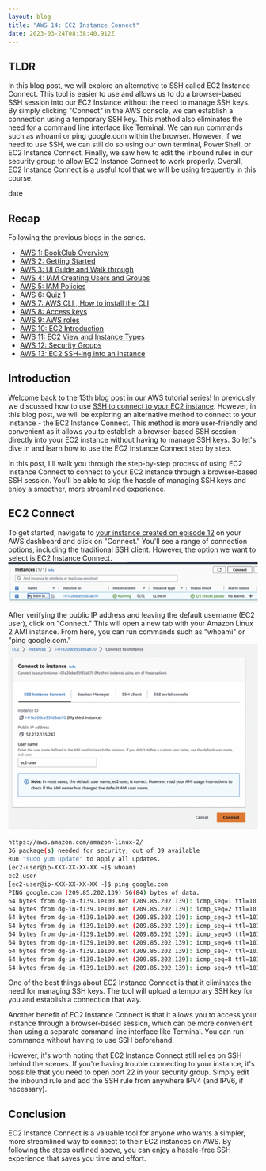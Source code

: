 ```yaml
---
layout: blog
title: "AWS 14: EC2 Instance Connect"
date: 2023-03-24T08:38:40.912Z
---
```


## TLDR

In this blog post, we will explore an alternative to SSH called EC2 Instance Connect. This tool is easier to use and allows us to do a browser-based SSH session into our EC2 Instance without the need to manage SSH keys. By simply clicking "Connect" in the AWS console, we can establish a connection using a temporary SSH key. This method also eliminates the need for a command line interface like Terminal. We can run commands such as whoami or ping google.com within the browser. However, if we need to use SSH, we can still do so using our own terminal, PowerShell, or EC2 Instance Connect. Finally, we saw how to edit the inbound rules in our security group to allow EC2 Instance Connect to work properly. Overall, EC2 Instance Connect is a useful tool that we will be using frequently in this course.

date

## Recap

Following the previous blogs in the series.

- [AWS 1: BookClub Overview](https://magicishaqblog.netlify.app/aws/)
- [AWS 2: Getting Started](https://magicishaqblog.netlify.app/2023-01-23-aws-2-getting-started/)
- [AWS 3: UI Guide and Walk through](https://magicishaqblog.netlify.app/2023-01-27-aws-3-UI-guide-and-walkthrough)
- [AWS 4: IAM Creating Users and Groups](https://magicishaqblog.netlify.app/2023-01-28-aws-4-IAM)
- [AWS 5: IAM Policies](https://magicishaqblog.netlify.app/2023-02-03-aws-5-IAM-polices)
- [AWS 6: Quiz 1 ](https://magicishaqblog.netlify.app/aws-quiz-one)
- [AWS 7: AWS CLI , How to install the CLI](https://magicishaqblog.netlify.app/2023-10-03-aws-7-cli)
- [AWS 8: Access keys](https://magicishaqblog.netlify.app/2023-10-03-aws-8-access-keys)
- [AWS 9: AWS roles](https://magicishaqblog.netlify.app/2023-02-17-aws-9-roles)
- [AWS 10: EC2 Introduction](https://magicishaqblog.netlify.app/2023-02-24-aws-10-EC2/)
- [AWS 11: EC2 View and Instance Types](https://magicishaqblog.netlify.app/2023-03-03-aws-11-EC2-View-and-instance-types)
- [AWS 12: Security Groups](https://magicishaqblog.netlify.app/2023-03-10-aws-12-security-groups)
- [AWS 13: EC2 SSH-ing into an instance](https://magicishaqblog.netlify.app/2023-03-17-aws-13-ssh)

## Introduction

Welcome back to the 13th blog post in our AWS tutorial series! In previously we discussed how to use [SSH to connect to your EC2 instance](https://magicishaqblog.netlify.app/2023-03-17-aws-13-ssh). However, in this blog post, we will be exploring an alternative method to connect to your instance - the EC2 Instance Connect. This method is more user-friendly and convenient as it allows you to establish a browser-based SSH session directly into your EC2 instance without having to manage SSH keys. So let's dive in and learn how to use the EC2 Instance Connect step by step.

In this post, I'll walk you through the step-by-step process of using EC2 Instance Connect to connect to your EC2 instance through a browser-based SSH session. You'll be able to skip the hassle of managing SSH keys and enjoy a smoother, more streamlined experience.

## EC2 Connect

To get started, navigate to [your instance created on episode 12](https://magicishaqblog.netlify.app/2023-03-17-aws-13-ssh) on your AWS dashboard and click on "Connect." You'll see a range of connection options, including the traditional SSH client. However, the option we want to select is EC2 Instance Connect.
![EC2 connect button](/blog/src/images/connect-1.png)

After verifying the public IP address and leaving the default username (EC2 user), click on "Connect." This will open a new tab with your Amazon Linux 2 AMI instance. From here, you can run commands such as "whoami" or "ping google.com."
![EC2 connect interface](/blog/src/images/connect-2.png)

```bash
https://aws.amazon.com/amazon-linux-2/
36 package(s) needed for security, out of 39 available
Run "sudo yum update" to apply all updates.
[ec2-user@ip-XXX-XX-XX-XX ~]$ whoami
ec2-user
[ec2-user@ip-XXX-XX-XX-XX ~]$ ping google.com
PING google.com (209.85.202.139) 56(84) bytes of data.
64 bytes from dg-in-f139.1e100.net (209.85.202.139): icmp_seq=1 ttl=101 time=1.36 ms
64 bytes from dg-in-f139.1e100.net (209.85.202.139): icmp_seq=2 ttl=101 time=1.37 ms
64 bytes from dg-in-f139.1e100.net (209.85.202.139): icmp_seq=3 ttl=101 time=1.36 ms
64 bytes from dg-in-f139.1e100.net (209.85.202.139): icmp_seq=4 ttl=101 time=1.34 ms
64 bytes from dg-in-f139.1e100.net (209.85.202.139): icmp_seq=5 ttl=101 time=1.45 ms
64 bytes from dg-in-f139.1e100.net (209.85.202.139): icmp_seq=6 ttl=101 time=1.37 ms
64 bytes from dg-in-f139.1e100.net (209.85.202.139): icmp_seq=7 ttl=101 time=1.36 ms
64 bytes from dg-in-f139.1e100.net (209.85.202.139): icmp_seq=8 ttl=101 time=1.35 ms
64 bytes from dg-in-f139.1e100.net (209.85.202.139): icmp_seq=9 ttl=101 time=1.43 ms
```

One of the best things about EC2 Instance Connect is that it eliminates the need for managing SSH keys. The tool will upload a temporary SSH key for you and establish a connection that way.

Another benefit of EC2 Instance Connect is that it allows you to access your instance through a browser-based session, which can be more convenient than using a separate command line interface like Terminal. You can run commands without having to use SSH beforehand.

However, it's worth noting that EC2 Instance Connect still relies on SSH behind the scenes. If you're having trouble connecting to your instance, it's possible that you need to open port 22 in your security group. Simply edit the inbound rule and add the SSH rule from anywhere IPV4 (and IPV6, if necessary).

## Conclusion

EC2 Instance Connect is a valuable tool for anyone who wants a simpler, more streamlined way to connect to their EC2 instances on AWS. By following the steps outlined above, you can enjoy a hassle-free SSH experience that saves you time and effort.
